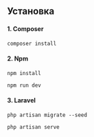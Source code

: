 ## Установка

#### 1. Composer

`` composer install ``

#### 2. Npm

`` npm install ``

`` npm run dev ``

#### 3. Laravel

`` php artisan migrate --seed ``

`` php artisan serve ``
